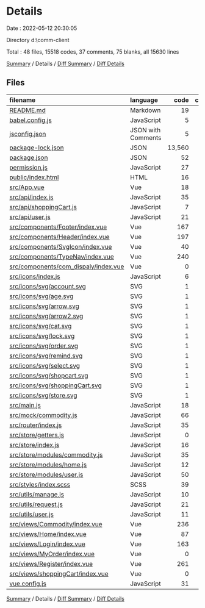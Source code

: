 # Details

Date : 2022-05-12 20:30:05

Directory d:\comm-client

Total : 48 files,  15518 codes, 37 comments, 75 blanks, all 15630 lines

[Summary](results.md) / Details / [Diff Summary](diff.md) / [Diff Details](diff-details.md)

## Files
| filename | language | code | comment | blank | total |
| :--- | :--- | ---: | ---: | ---: | ---: |
| [README.md](/README.md) | Markdown | 19 | 0 | 6 | 25 |
| [babel.config.js](/babel.config.js) | JavaScript | 5 | 0 | 1 | 6 |
| [jsconfig.json](/jsconfig.json) | JSON with Comments | 5 | 9 | 0 | 14 |
| [package-lock.json](/package-lock.json) | JSON | 13,560 | 0 | 1 | 13,561 |
| [package.json](/package.json) | JSON | 52 | 0 | 1 | 53 |
| [permission.js](/permission.js) | JavaScript | 27 | 2 | 1 | 30 |
| [public/index.html](/public/index.html) | HTML | 16 | 1 | 1 | 18 |
| [src/App.vue](/src/App.vue) | Vue | 18 | 0 | 3 | 21 |
| [src/api/index.js](/src/api/index.js) | JavaScript | 35 | 4 | 0 | 39 |
| [src/api/shoppingCart.js](/src/api/shoppingCart.js) | JavaScript | 7 | 1 | 0 | 8 |
| [src/api/user.js](/src/api/user.js) | JavaScript | 21 | 0 | 0 | 21 |
| [src/components/Footer/index.vue](/src/components/Footer/index.vue) | Vue | 167 | 0 | 13 | 180 |
| [src/components/Header/index.vue](/src/components/Header/index.vue) | Vue | 197 | 0 | 4 | 201 |
| [src/components/SvgIcon/index.vue](/src/components/SvgIcon/index.vue) | Vue | 40 | 0 | 2 | 42 |
| [src/components/TypeNav/index.vue](/src/components/TypeNav/index.vue) | Vue | 240 | 3 | 6 | 249 |
| [src/components/com_dispaly/index.vue](/src/components/com_dispaly/index.vue) | Vue | 0 | 0 | 1 | 1 |
| [src/icons/index.js](/src/icons/index.js) | JavaScript | 6 | 1 | 2 | 9 |
| [src/icons/svg/account.svg](/src/icons/svg/account.svg) | SVG | 1 | 0 | 0 | 1 |
| [src/icons/svg/age.svg](/src/icons/svg/age.svg) | SVG | 1 | 0 | 0 | 1 |
| [src/icons/svg/arrow.svg](/src/icons/svg/arrow.svg) | SVG | 1 | 0 | 0 | 1 |
| [src/icons/svg/arrow2.svg](/src/icons/svg/arrow2.svg) | SVG | 1 | 0 | 0 | 1 |
| [src/icons/svg/cat.svg](/src/icons/svg/cat.svg) | SVG | 1 | 0 | 0 | 1 |
| [src/icons/svg/lock.svg](/src/icons/svg/lock.svg) | SVG | 1 | 0 | 0 | 1 |
| [src/icons/svg/order.svg](/src/icons/svg/order.svg) | SVG | 1 | 0 | 0 | 1 |
| [src/icons/svg/remind.svg](/src/icons/svg/remind.svg) | SVG | 1 | 0 | 0 | 1 |
| [src/icons/svg/select.svg](/src/icons/svg/select.svg) | SVG | 1 | 0 | 0 | 1 |
| [src/icons/svg/shopcart.svg](/src/icons/svg/shopcart.svg) | SVG | 1 | 0 | 0 | 1 |
| [src/icons/svg/shoppingCart.svg](/src/icons/svg/shoppingCart.svg) | SVG | 1 | 0 | 0 | 1 |
| [src/icons/svg/store.svg](/src/icons/svg/store.svg) | SVG | 1 | 0 | 0 | 1 |
| [src/main.js](/src/main.js) | JavaScript | 18 | 0 | 1 | 19 |
| [src/mock/commodity.js](/src/mock/commodity.js) | JavaScript | 66 | 0 | 0 | 66 |
| [src/router/index.js](/src/router/index.js) | JavaScript | 35 | 1 | 1 | 37 |
| [src/store/getters.js](/src/store/getters.js) | JavaScript | 0 | 0 | 1 | 1 |
| [src/store/index.js](/src/store/index.js) | JavaScript | 16 | 3 | 4 | 23 |
| [src/store/modules/commodity.js](/src/store/modules/commodity.js) | JavaScript | 35 | 0 | 0 | 35 |
| [src/store/modules/home.js](/src/store/modules/home.js) | JavaScript | 12 | 0 | 4 | 16 |
| [src/store/modules/user.js](/src/store/modules/user.js) | JavaScript | 50 | 0 | 0 | 50 |
| [src/styles/index.scss](/src/styles/index.scss) | SCSS | 39 | 0 | 5 | 44 |
| [src/utils/manage.js](/src/utils/manage.js) | JavaScript | 10 | 0 | 0 | 10 |
| [src/utils/request.js](/src/utils/request.js) | JavaScript | 21 | 3 | 4 | 28 |
| [src/utils/user.js](/src/utils/user.js) | JavaScript | 11 | 0 | 2 | 13 |
| [src/views/Commodity/index.vue](/src/views/Commodity/index.vue) | Vue | 236 | 0 | 3 | 239 |
| [src/views/Home/index.vue](/src/views/Home/index.vue) | Vue | 87 | 0 | 2 | 89 |
| [src/views/Login/index.vue](/src/views/Login/index.vue) | Vue | 163 | 1 | 2 | 166 |
| [src/views/MyOrder/index.vue](/src/views/MyOrder/index.vue) | Vue | 0 | 0 | 1 | 1 |
| [src/views/Register/index.vue](/src/views/Register/index.vue) | Vue | 261 | 7 | 2 | 270 |
| [src/views/shoppingCart/index.vue](/src/views/shoppingCart/index.vue) | Vue | 0 | 0 | 1 | 1 |
| [vue.config.js](/vue.config.js) | JavaScript | 31 | 1 | 0 | 32 |

[Summary](results.md) / Details / [Diff Summary](diff.md) / [Diff Details](diff-details.md)